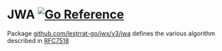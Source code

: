 # JWA [![Go Reference](https://pkg.go.dev/badge/github.com/lestrrat-go/jwx/v3/jwa.svg)](https://pkg.go.dev/github.com/lestrrat-go/jwx/v3/jwa)

Package [github.com/lestrrat-go/jwx/v3/jwa](./jwa) defines the various algorithm described in [RFC7518](https://tools.ietf.org/html/rfc7518)
